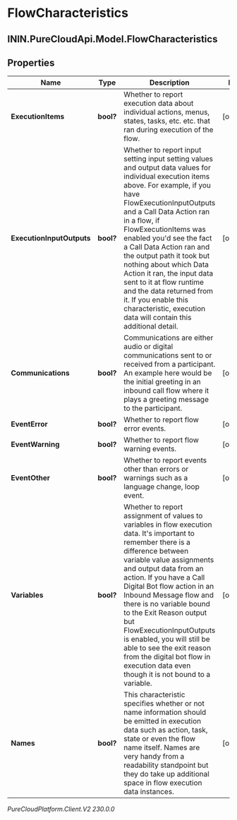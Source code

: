 # FlowCharacteristics

## ININ.PureCloudApi.Model.FlowCharacteristics

## Properties

|Name | Type | Description | Notes|
|------------ | ------------- | ------------- | -------------|
| **ExecutionItems** | **bool?** | Whether to report execution data about individual actions, menus, states, tasks, etc. etc. that ran during execution of the flow. | [optional] |
| **ExecutionInputOutputs** | **bool?** | Whether to report input setting input setting values and output data values for individual execution items above.  For example, if you have FlowExecutionInputOutputs and a Call Data Action ran in a flow, if FlowExecutionItems was enabled you&#39;d see the fact a Call Data Action ran and the output path it took but nothing about which Data Action it ran, the input data sent to it at flow runtime and the data returned from it.  If you enable this characteristic, execution data will contain this additional detail. | [optional] |
| **Communications** | **bool?** | Communications are either audio or digital communications sent to or received from a participant.  An example here would be the initial greeting in an inbound call flow where it plays a greeting message to the participant. | [optional] |
| **EventError** | **bool?** | Whether to report flow error events. | [optional] |
| **EventWarning** | **bool?** | Whether to report flow warning events. | [optional] |
| **EventOther** | **bool?** | Whether to report events other than errors or warnings such as a language change, loop event. | [optional] |
| **Variables** | **bool?** | Whether to report assignment of values to variables in flow execution data. It&#39;s important to remember there is a difference between variable value assignments and output data from an action.  If you have a Call Digital Bot flow action in an Inbound Message flow and there is no variable bound to the Exit Reason output but FlowExecutionInputOutputs is enabled, you will still be able to see the exit reason from the digital bot flow in execution data even though it is not bound to a variable. | [optional] |
| **Names** | **bool?** | This characteristic specifies whether or not name information should be emitted in execution data such as action, task, state or even the flow name itself.  Names are very handy from a readability standpoint but they do take up additional space in flow execution data instances. | [optional] |



_PureCloudPlatform.Client.V2 230.0.0_
